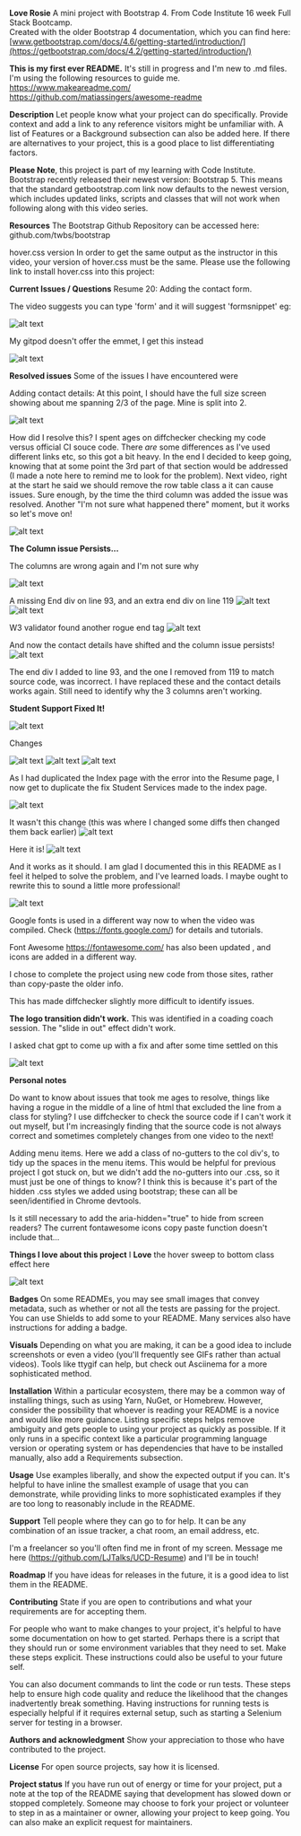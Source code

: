 
**Love Rosie**
A mini project with Bootstrap 4. From Code Institute 16 week Full Stack Bootcamp.  
Created with the older Bootstrap 4 documentation, which you can find here: [www.getbootstrap.com/docs/4.6/getting-started/introduction/](https://getbootstrap.com/docs/4.2/getting-started/introduction/)

**This is my first ever README.**
It's still in progress and I'm new to .md files. 
I'm using the following resources to guide me. 
https://www.makeareadme.com/
https://github.com/matiassingers/awesome-readme

**Description**
Let people know what your project can do specifically. Provide context and add a link to any reference visitors might be unfamiliar with. A list of Features or a Background subsection can also be added here. If there are alternatives to your project, this is a good place to list differentiating factors.

**Please Note**, this project is part of my learning with Code Institute. 
Bootstrap recently released their newest version: Bootstrap 5. This means that the standard getbootstrap.com link now defaults to the newest version, which includes updated links, scripts and classes that will not work when following along with this video series.

**Resources**
The Bootstrap Github Repository can be accessed here: github.com/twbs/bootstrap

hover.css version
In order to get the same output as the instructor in this video, your version of hover.css must be the same. Please use the following link to install hover.css into this project:
<link rel="stylesheet" href="https://cdnjs.cloudflare.com/ajax/libs/hover.css/2.1.1/css/hover-min.css" type="text/css" />

**Current Issues / Questions**
Resume 20: Adding the contact form. 

The video suggests you can type 'form' and it will suggest 'formsnippet' eg: 

![alt text](./assets/readme-img/20-emmet-formsnippet-instructions.png)



My gitpod doesn't offer the emmet, I get this instead

![alt text](./assets/readme-img/20-emmet-formsnippet.png)


**Resolved issues**
Some of the issues I have encountered were

Adding contact details: At this point, I should have the full size screen showing about me spanning 2/3 of the page. Mine is split into 2. 

![alt text](./assets/readme-img/image-2-col.png)

How did I resolve this? I spent ages on diffchecker checking my code versus official CI souce code. There *are* some differences as I've used different links etc, so this got a bit heavy. In the end I decided to keep going, knowing that at some point the 3rd part of that section would be addressed (I made a note here to remind me to look for the problem). Next video, right at the start he said we should remove the row table class a it can cause issues. Sure enough, by the time the third column was added the issue was resolved. Another "I'm not sure what happened there" moment, but it works so let's move on!  

![alt text](./assets/readme-img/image3-cols.png)


**The Column issue Persists...**

The columns are wrong again and I'm not sure why

![alt text](./assets/readme-img/column-issue-persists.png)

A missing End div on line 93, and an extra end div on line 119
![alt text](./assets/readme-img/issuediffcheck.png)
![alt text](./assets/readme-img/issue-diffcheck-two.png)

W3 validator found another rogue end tag 
![alt text](./assets/readme-img/issue-w3validator.png)

And now the contact details have shifted and the column issue persists!
![alt text](./assets/readme-img/issue-making-things-worse.png)


The end div I added to line 93, and the one I removed from 119 to match source code, was incorrect. I have replaced these and the contact details works again. 
Still need to identify why the 3 columns aren't working. 

**Student Support Fixed It!**

![alt text](./assets/readme-img/student-support-fixed-it.png)

Changes

![alt text](./assets/readme-img/student-support-changes.png)
![alt text](./assets/readme-img/student-support-changes2.png)
![alt text](./assets/readme-img/student-support-changes3.png)


As I had duplicated the Index page with the error into the Resume page, I now get to duplicate the fix Student Services made to the index page. 

![alt text](./assets/readme-img/error-duplicate-resume-page.png)

It wasn't this change (this was where I changed some diffs then changed them back earlier)
![alt text](./assets/readme-img/not-this-change.png)

Here it is!
![alt text](./assets/readme-img/fix-for-resume.png)


And it works as it should. I am glad I documented this in this README as I feel it helped to solve the problem, and I've learned loads. I maybe ought to rewrite this to sound a little more professional! 

![alt text](./assets/readme-img/working-resume-page.png)


Google fonts is used in a different way now to when the video was compiled. Check (https://fonts.google.com/) for details and tutorials. 

Font Awesome https://fontawesome.com/ has also been updated , and icons are added in a different way.

I chose to complete the project using new code from those sites, rather than copy-paste the older info. 

This has made diffchecker slightly more difficult to identify issues. 

**The logo transition didn't work.**
This was identified in a coading coach session. 
The "slide in out" effect didn't work. 

I asked chat gpt to come up with a fix and after some time settled on this 

![alt text](./assets/readme-img/chatgpt-slide-transition.png)



**Personal notes**

Do want to know about issues that took me ages to resolve, things like having a rogue </a> in the middle of a line of html that excluded the line from a class for styling? I use diffchecker to check the source code if I can't work it out myself, but I'm increasingly finding that the source code is not always correct and sometimes completely changes from one video to the next! 

Adding menu items. Here we add a class of no-gutters to the col div's, to tidy up the spaces in the menu items. This would be helpful for previous project I got stuck on, but we didn't add the no-gutters into our .css, so it must just be one of things to know? I think this is because it's part of the hidden .css styles we added using bootstrap; these can all be seen/identified in Chrome devtools.

Is it still necessary to add the aria-hidden="true" to hide from screen readers? The current fontawesome icons copy paste function doesn't include that...

**Things I love about this project**
I **Love** the hover sweep to bottom class effect here

![alt text](./assets/readme-img/image-sweep-to-bottom.png)

**Badges**
On some READMEs, you may see small images that convey metadata, such as whether or not all the tests are passing for the project. You can use Shields to add some to your README. Many services also have instructions for adding a badge.

**Visuals**
Depending on what you are making, it can be a good idea to include screenshots or even a video (you'll frequently see GIFs rather than actual videos). Tools like ttygif can help, but check out Asciinema for a more sophisticated method.

**Installation**
Within a particular ecosystem, there may be a common way of installing things, such as using Yarn, NuGet, or Homebrew. However, consider the possibility that whoever is reading your README is a novice and would like more guidance. Listing specific steps helps remove ambiguity and gets people to using your project as quickly as possible. If it only runs in a specific context like a particular programming language version or operating system or has dependencies that have to be installed manually, also add a Requirements subsection.

**Usage**
Use examples liberally, and show the expected output if you can. It's helpful to have inline the smallest example of usage that you can demonstrate, while providing links to more sophisticated examples if they are too long to reasonably include in the README.

**Support**
Tell people where they can go to for help. It can be any combination of an issue tracker, a chat room, an email address, etc.

I'm a freelancer so you'll often find me in front of my screen. Message me here (https://github.com/LJTalks/UCD-Resume) and I'll be in touch!

**Roadmap**
If you have ideas for releases in the future, it is a good idea to list them in the README.

**Contributing**
State if you are open to contributions and what your requirements are for accepting them.

For people who want to make changes to your project, it's helpful to have some documentation on how to get started. Perhaps there is a script that they should run or some environment variables that they need to set. Make these steps explicit. These instructions could also be useful to your future self.

You can also document commands to lint the code or run tests. These steps help to ensure high code quality and reduce the likelihood that the changes inadvertently break something. Having instructions for running tests is especially helpful if it requires external setup, such as starting a Selenium server for testing in a browser.

**Authors and acknowledgment**
Show your appreciation to those who have contributed to the project.

**License**
For open source projects, say how it is licensed.

**Project status**
If you have run out of energy or time for your project, put a note at the top of the README saying that development has slowed down or stopped completely. Someone may choose to fork your project or volunteer to step in as a maintainer or owner, allowing your project to keep going. You can also make an explicit request for maintainers.